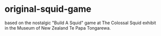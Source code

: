# original-squid-game
based on the nostalgic "Build A Squid" game at The Colossal Squid exhibit in the Museum of New Zealand Te Papa Tongarewa.
